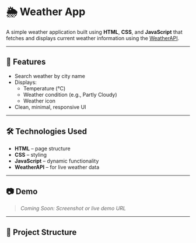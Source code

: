 # 🌦️ Weather App

A simple weather application built using **HTML**, **CSS**, and **JavaScript** that fetches and displays current weather information using the [WeatherAPI](https://www.weatherapi.com/).

---

## 🚀 Features

- Search weather by city name
- Displays:
  - Temperature (°C)
  - Weather condition (e.g., Partly Cloudy)
  - Weather icon
- Clean, minimal, responsive UI

---

## 🛠️ Technologies Used

- **HTML** – page structure
- **CSS** – styling
- **JavaScript** – dynamic functionality
- **WeatherAPI** – for live weather data

---

## 📷 Demo

> _Coming Soon: Screenshot or live demo URL_

---

## 📁 Project Structure

